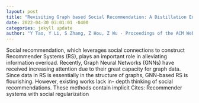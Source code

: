 ```yaml
--- 
layout: post 
title: "Revisiting Graph based Social Recommendation: A Distillation Enhanced Social Graph Network" 
date: 2022-04-30 03:01:01 -0400 
categories: jekyll update 
author: "Y Tao, Y Li, S Zhang, Z Hou, Z Wu - Proceedings of the ACM Web Conference 2022, 2022" 
--- 
```

Social recommendation, which leverages social connections to construct Recommender Systems (RS), plays an important role in alleviating information overload. Recently, Graph Neural Networks (GNNs) have received increasing attention due to their great capacity for graph data. Since data in RS is essentially in the structure of graphs, GNN-based RS is flourishing. However, existing works lack in- depth thinking of social recommendations. These methods contain implicit Cites: Recommender systems with social regularization